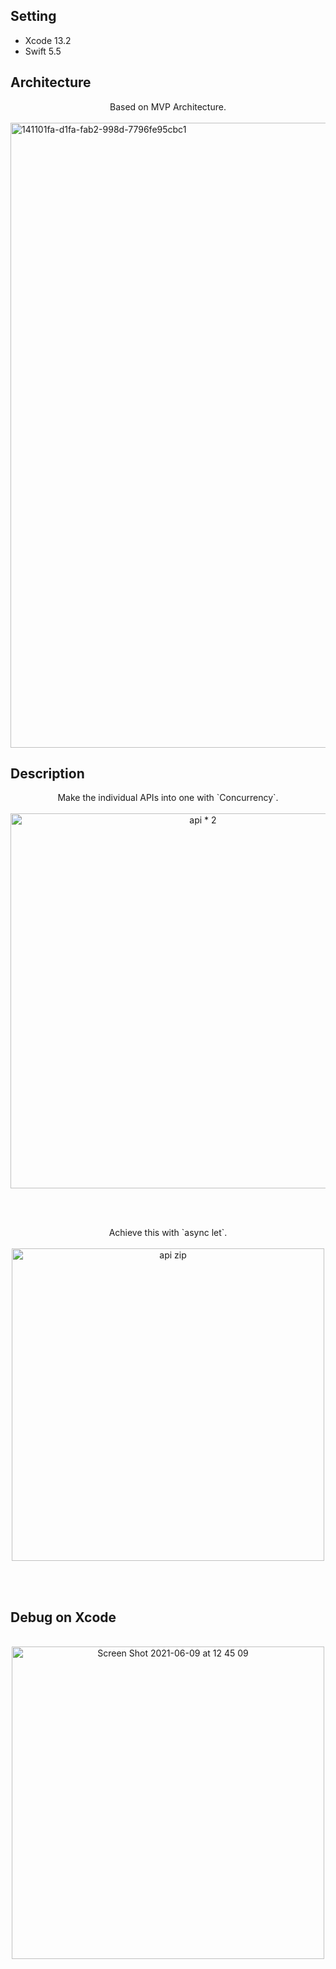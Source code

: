 ## Setting

- Xcode 13.2
- Swift 5.5

## Architecture

<div align="center">
Based on MVP Architecture.
</div>

<br>

<img width="1000" alt="141101fa-d1fa-fab2-998d-7796fe95cbc1" src="https://user-images.githubusercontent.com/24838521/121290043-eb5fe980-c920-11eb-96fb-b753f5eb2bd9.png">


<br>

## Description

<div align="center">
Make the individual APIs into one with `Concurrency`.
</div>

<br>

<div align="center">
  <img width="600" alt="api * 2" src="https://user-images.githubusercontent.com/24838521/147318134-b4f03381-679f-497d-841f-ac57d084a90f.png">
</div>



<br><br>

<div align="center">
Achieve this with `async let`.
</div>

<br>

<div align="center">
  <img width="500" alt="api zip" src="https://user-images.githubusercontent.com/24838521/147318144-3327907e-4c42-45c9-80b2-55bbad1af2a7.png">
</div>

<br><br>

## Debug on Xcode

<br>

<div align="center">
  <img width="500" alt="Screen Shot 2021-06-09 at 12 45 09" src="https://user-images.githubusercontent.com/24838521/147318156-06ab3eb0-ddca-44d5-bcc5-41642f32e4d8.png">
</div>




